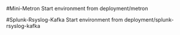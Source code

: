 #Mini-Metron
Start environment from deployment/metron

#Splunk-Rsyslog-Kafka
Start environment from deployment/splunk-rsyslog-kafka

